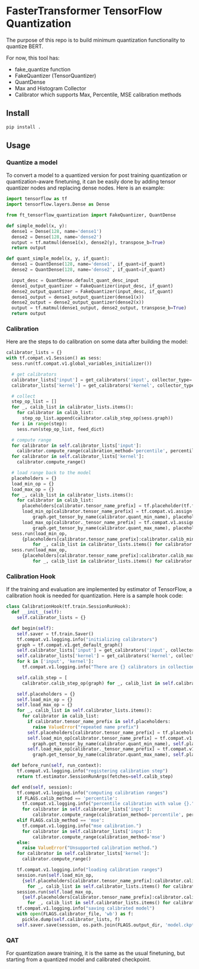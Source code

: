 # FasterTransformer TensorFlow Quantization

The purpose of this repo is to build minimum quantization functionality to quantize BERT.

For now, this tool has:
  - fake_quantize function
  - FakeQuantizer (TensorQuantizer)
  - QuantDense
  - Max and Histogram Collector
  - Calibrator which supports Max, Percentile, MSE calibration methods

## Install

```bash
pip install .
```

## Usage

### Quantize a model
To convert a model to a quantized version for post training quantization or quantization-aware finetuning, it can be easily done by adding tensor quantizer nodes and replacing dense nodes.
Here is an example:

```python
import tensorflow as tf
import tensorflow.layers.Dense as Dense

from ft_tensorflow_quantization import FakeQuantizer, QuantDense

def simple_model(x, y):
  dense1 = Dense(128, name='dense1')
  dense2 = Dense(128, name='dense2')
  output = tf.matmul(dense1(x), dense2(y), transpose_b=True)
  return output

def quant_simple_model(x, y, if_quant):
  dense1 = QuantDense(128, name='dense1', if_quant=if_quant)
  dense2 = QuantDense(128, name='dense2', if_quant=if_quant)

  input_desc = QuantDense.default_quant_desc_input
  dense1_output_quantizer = FakeQuantizer(input_desc, if_quant)
  dense2_output_quantizer = FakeQuantizer(input_desc, if_quant)
  dense1_output = dense1_output_quantizer(dense1(x))
  dense2_output = dense2_output_quantizer(dense2(x))
  output = tf.matmul(dense1_output, dense2_output, transpose_b=True)
  return output
```

### Calibration
Here are the steps to do calibration on some data after building the model:

```python
calibrator_lists = {}
with tf.compat.v1.Session() as sess:
  sess.run(tf.compat.v1.global_variables_initializer())

  # get calibrators
  calibrator_lists['input'] = get_calibrators('input', collector_type='histogram')
  calibrator_lists['kernel'] = get_calibrators('kernel', collector_type='max', axis=1)

  # collect
  step_op_list = []
  for _, calib_list in calibrator_lists.items():
    for calibrator in calib_list:
      step_op_list.append(calibrator.calib_step_op(sess.graph))
  for i in range(step):
    sess.run(step_op_list, feed_dict)

  # compute range
  for calibrator in self.calibrator_lists['input']:
    calibrator.compute_range(calibration_method='percentile', percentile=99.99)
  for calibrator in self.calibrator_lists['kernel']:
    calibrator.compute_range()

  # load range back to the model
  placeholders = {}
  load_min_op = {}
  load_max_op = {}
  for _, calib_list in calibrator_lists.items():
    for calibrator in calib_list:
      placeholders[calibrator.tensor_name_prefix] = tf.placeholder(tf.float32)
      load_min_op[calibrator.tensor_name_prefix] = tf.compat.v1.assign(
          graph.get_tensor_by_name(calibrator.quant_min_name), placeholders[calibrator.tensor_name_prefix])
      load_max_op[calibrator._tensor_name_prefix] = tf.compat.v1.assign(
          graph.get_tensor_by_name(calibrator.quant_max_name), placeholders[calibrator.tensor_name_prefix])
  sess.run(load_min_op,
      {placeholders[calibrator.tensor_name_prefix]:calibrator.calib_min \
          for _, calib_list in calibrator_lists.items() for calibrator in calib_list})
  sess.run(load_max_op,
      {placeholders[calibrator.tensor_name_prefix]:calibrator.calib_max \
          for _, calib_list in calibrator_lists.items() for calibrator in calib_list})
```

### Calibration Hook
If the training and evaluation are implemented by estimator of TensorFlow, a calibration hook is needed for quantization.
Here is a sample hook code:

```python
class CalibrationHook(tf.train.SessionRunHook):
  def __init__(self):
    self.calibrator_lists = {}

  def begin(self):
    self.saver = tf.train.Saver()
    tf.compat.v1.logging.info("initializing calibrators")
    graph = tf.compat.v1.get_default_graph()
    self.calibrator_lists['input'] = get_calibrators('input', collector_type='histogram')
    self.calibrator_lists['kernel'] = get_calibrators('kernel', collector_type='max', axis=1)
    for k in ['input', 'kernel']:
      tf.compat.v1.logging.info("There are {} calibrators in collection '{}'".format(len(self.calibrator_lists[k]), k))

    self.calib_step = [
      calibrator.calib_step_op(graph) for _, calib_list in self.calibrator_lists.items() for calibrator in calib_list]

    self.placeholders = {}
    self.load_min_op = {}
    self.load_max_op = {}
    for _, calib_list in self.calibrator_lists.items():
      for calibrator in calib_list:
        if calibrator.tensor_name_prefix in self.placeholders:
          raise ValueError("repeated name prefix")
        self.placeholders[calibrator.tensor_name_prefix] = tf.placeholder(tf.float32)
        self.load_min_op[calibrator.tensor_name_prefix] = tf.compat.v1.assign(
          graph.get_tensor_by_name(calibrator.quant_min_name), self.placeholders[calibrator.tensor_name_prefix])
        self.load_max_op[calibrator._tensor_name_prefix] = tf.compat.v1.assign(
          graph.get_tensor_by_name(calibrator.quant_max_name), self.placeholders[calibrator.tensor_name_prefix])

  def before_run(self, run_context):
    tf.compat.v1.logging.info("registering calibration step")
    return tf.estimator.SessionRunArgs(fetches=self.calib_step)

  def end(self, session):
    tf.compat.v1.logging.info("computing calibration ranges")
    if FLAGS.calib_method == 'percentile':
      tf.compat.v1.logging.info("percentile calibration with value {}.".format(FLAGS.percentile))
      for calibrator in self.calibrator_lists['input']:
          calibrator.compute_range(calibration_method='percentile', percentile=FLAGS.percentile)
    elif FLAGS.calib_method == 'mse':
      tf.compat.v1.logging.info("mse calibration.")
      for calibrator in self.calibrator_lists['input']:
          calibrator.compute_range(calibration_method='mse')
    else:
      raise ValueError("Unsupported calibration method.")
    for calibrator in self.calibrator_lists['kernel']:
      calibrator.compute_range()

    tf.compat.v1.logging.info("loading calibration ranges")
    session.run(self.load_min_op,
      {self.placeholders[calibrator.tensor_name_prefix]:calibrator.calib_min \
        for _, calib_list in self.calibrator_lists.items() for calibrator in calib_list})
    session.run(self.load_max_op,
      {self.placeholders[calibrator.tensor_name_prefix]:calibrator.calib_max \
        for _, calib_list in self.calibrator_lists.items() for calibrator in calib_list})
    tf.compat.v1.logging.info("saving calibrated model")
    with open(FLAGS.calibrator_file, 'wb') as f:
      pickle.dump(self.calibrator_lists, f)
    self.saver.save(session, os.path.join(FLAGS.output_dir, 'model.ckpt-calibrated'))
```

### QAT
For quantization aware training, it is the same as the usual finetuning, but starting from a quantized model and calibrated checkpoint.
